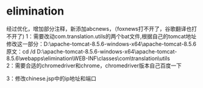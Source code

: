 # elimination
经过优化，增加部分注释，新添加abcnews，（foxnews打不开了，谷歌翻译也打不开了)
1：需要改动com.translation.utils的两个bat文件,根据自己的tomcat地址修改这一部分：D:\apache-tomcat-8.5.6-windows-x64\apache-tomcat-8.5.6\
  原文：cd /d D:\apache-tomcat-8.5.6-windows-x64\apache-tomcat-8.5.6\webapps\elimination\WEB-INF\classes\com\translation\utils\
2：需要合适的chromedriver和chrome，chromedriver版本自己百度一下

3：修改chinese.jsp中的ip地址和端口

